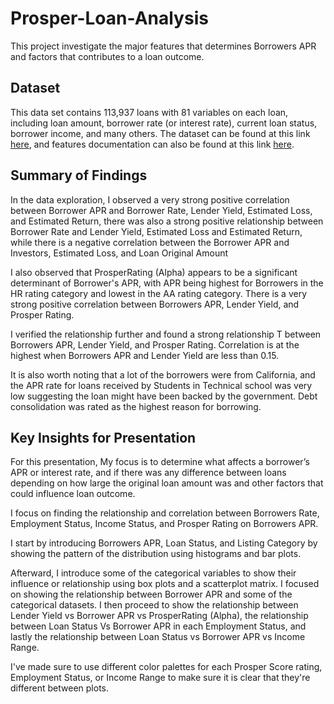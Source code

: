 # Prosper-Loan-Analysis
This project investigate the major features that determines Borrowers APR and factors that contributes to a loan outcome.

## Dataset

This data set contains 113,937 loans with 81 variables on each loan, including loan amount, borrower rate (or interest rate), current loan status, borrower income, and many others. The dataset can be found at this link [here](https://s3.amazonaws.com/udacity-hosted-downloads/ud651/prosperLoanData.csv), and features documentation can also be found at this link [here](https://docs.google.com/spreadsheets/d/1gDyi_L4UvIrLTEC6Wri5nbaMmkGmLQBk-Yx3z0XDEtI/edit#gid=0).


## Summary of Findings

In the data exploration, I observed a very strong positive correlation between Borrower APR and Borrower Rate, Lender Yield, Estimated Loss, and Estimated Return, there was also a strong positive relationship between Borrower Rate and Lender Yield, Estimated Loss and Estimated Return, while there is a negative correlation between the Borrower APR and Investors, Estimated Loss, and Loan Original Amount

I also observed that ProsperRating (Alpha) appears to be a significant determinant of Borrower's APR, with APR being highest for Borrowers in the HR rating category and lowest in the AA rating category. There is a very strong positive correlation between Borrowers APR, Lender Yield, and Prosper Rating.

I verified the relationship further and found a strong relationship T between Borrowers APR, Lender Yield, and Prosper Rating. Correlation is at the highest when Borrowers APR and Lender Yield are less than 0.15.

It is also worth noting that a lot of the borrowers were from California, and the APR rate for loans received by Students in Technical school was very low suggesting the loan might have been backed by the government. Debt consolidation was rated as the highest reason for borrowing.



## Key Insights for Presentation

For this presentation, My focus is to determine what affects a borrower’s APR or interest rate, and if there was any difference between loans depending on how large the original loan amount was and other factors that could influence loan outcome. 

I focus on finding the relationship and correlation between Borrowers Rate, Employment Status, Income Status, and Prosper Rating on Borrowers APR. 

I start by introducing Borrowers APR, Loan Status, and Listing Category by showing the pattern of the distribution using histograms and bar plots.

Afterward, I introduce some of the categorical variables to show their influence or relationship using box plots and a scatterplot matrix. I focused on showing the relationship between Borrower APR and some of the categorical datasets. I then proceed to show the relationship between Lender Yield vs Borrower APR  vs ProsperRating (Alpha), the relationship between Loan Status Vs Borrower APR in each Employment Status, and lastly the relationship between Loan Status vs Borrower APR vs Income Range.

I've made sure to use different color palettes for each Prosper Score rating,  Employment Status, or Income Range to make sure it is clear that they're different between plots.

